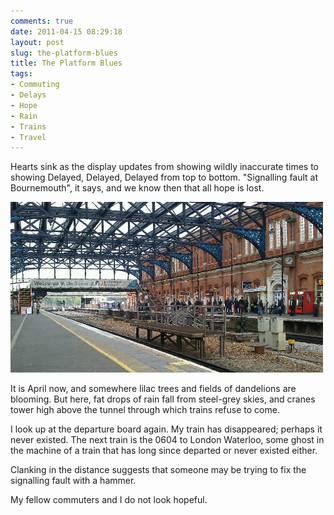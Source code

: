 ```yaml
---
comments: true
date: 2011-04-15 08:29:18
layout: post
slug: the-platform-blues
title: The Platform Blues
tags:
- Commuting
- Delays
- Hope
- Rain
- Trains
- Travel
---
```


Hearts sink as the display updates from showing wildly inaccurate times to showing Delayed, Delayed, Delayed from top to bottom. "Signalling fault at Bournemouth", it says, and we know then that all hope is lost.

 ![image](/img/blog/2011/04/wpid-IMG_20110415_081419_edit0.jpg)
 
It is April now, and somewhere lilac trees and fields of dandelions are blooming. But here, fat drops of rain fall from steel-grey skies, and cranes tower high above the tunnel through which trains refuse to come.

I look up at the departure board again. My train has disappeared; perhaps it never existed. The next train is the 0604 to London Waterloo, some ghost in the machine of a train that has long since departed or never existed either.

Clanking in the distance suggests that someone may be trying to fix the signalling fault with a hammer.

My fellow commuters and I do not look hopeful.
